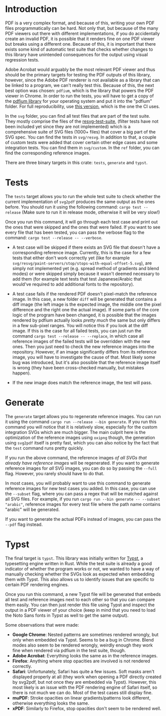 # Introduction

PDF is a very complex format, and because of this, writing your own PDF files programmatically
can be hard. Not only that, but because of the many PDF viewers out there with different
implementations, if you do accidentally create an invalid PDF, it is possible that it renders
fine on one PDF viewer but breaks using a different one. Because of this, it is important
that there exists some kind of automatic test suite that checks whether changes to this library
have unintended consequences for the output using visual regression tests.

Adobe Acrobat would arguably be the most relevant PDF viewer and thus should be the primary
targets for testing the PDF outputs of this library, however, since the Adobe PDF renderer is
not available as a library that can be linked to a program, we can't really test this. Because
of this, the next best option was chosen: `pdfium`, which is the library that powers the
PDF viewer in Chrome. In order to run the tests, you will have to get a copy of the [pdfium library](https://github.com/bblanchon/pdfium-binaries/releases)
for your operating system and put it into the "pdfium" folder. For full reproducibility,
use [this version](https://github.com/bblanchon/pdfium-binaries/releases/tag/chromium%2F5880),
which is the one the CI uses.

In the `svg` folder, you can find all test files that are part of the test suite. They mostly
comprise the files of the [resvg-test-suite](https://github.com/RazrFalcon/resvg-test-suite),
(filter tests have not been included yet since they are not implemented) which is a comprehensive suite of SVG files (1000+ files) that cover a big part of the SVG spec.
You can find the tests in `svg/resvg`. In addition to that, a couple of custom tests were added
that cover certain other edge cases and some integration tests. You can find them in
`svg/custom`. In the `ref` folder, you can find the corresponding reference images.

There are three binary targets in this crate: `tests`, `generate` and `typst`.

# Tests

The `tests` target allows you to run the whole test suite to check whether the current
implementation of `svg2pdf` produces the same output as the ones before. You should run it
using the following command: `cargo test --release` (Make sure to run it in release mode,
otherwise it will be very slow!)

Once you run this command, it will go through each test case and print out the ones that were
skipped and the ones that were failed. If you want to see every file that has been tested,
you can pass the verbose flag to the command: `cargo test --release -- --verbose`.

- A test case will be skipped if there exists an SVG file that doesn't have a corresponding
reference image. Currently, this is the case for a few tests that either don't work correctly
yet (like for example `svg/resvg/paint-servers/stop/stops-with-equal-offset-5.svg`), are simply
not implemented yet (e.g. spread method of gradients and blend modes) or were skipped simply
because it wasn't deemed necessary to add them (for example text tests that test
Japanese/Arabic that would've required to add additional fonts to the repository).

- A test case fails if the rendered PDF doesn't pixel-match the reference image. In this
case, a new folder `diff` will be generated that contains a diff image (the left image
is the expected image, the middle one the pixel difference and the right one the actual
image). If some parts of the core logic of the program have been changed, it is possible
that the images rendered by pdfium actually looks _pretty much_ the same but only differs
in a few sub-pixel ranges. You will notice this if you look at the diff image. If this is the
case for all failed tests, you can just run the command `cargo test --release -- --replace`,
in which case all reference images of the failed tests will be overridden with the
new ones. Then you just need to check the new reference images into the repository. However,
if an image significantly differs from its reference image, you will have to investigate the
cause of that. Most likely some bug was introduced, but it's also possible that the reference
image itself is wrong (they have been cross-checked manually, but mistakes happen).

- If the new image does match the reference image, the test will pass.

# Generate

The `generate` target allows you to regenerate reference images.
You can run it using the command `cargo run --release --bin generate`. If you run this command you will notice that it is
relatively slow, especially for the custom integration SVGs which
are much bigger. The main culprit here is the optimization
of the reference images using `oxipng` though, the generation
using `svg2pdf` itself is pretty fast, which you can also notice
by the fact that the `test` command runs pretty quickly.

If you run the above command, the reference images _of all SVGs
that already have reference images_ will be regenerated. If you want to generate reference images for _all_ SVG images, you can
do so by passing the `--full` flag. However, you rarely should have
to do that.

In most cases, you will probably want to use this command to generate reference images for new test cases you added. In this
case, you can use the `--subset` flag, where you can pass a regex
that will be matched against all SVG files. For example, if you run
`cargo run --bin generate -- --subset "arabic"`, reference images for every test file where the path name contains "arabic" will
be generated.

If you want to generate the actual PDFs instead of images, you can pass the `--pdf` flag instead.

# Typst

The final target is `typst`. This library was initially written
for [Typst](https://github.com/typst/typst/), a typesetting engine
written in Rust. While the test suite is already a good indicator
of whether the program works or not, we wanted to have a way of
manually checking whether the SVGs look as expected when embedding
them with Typst. This also allows us to identify issues that are
specific to certain PDF rendering engines.

Once you run this command, a new Typst file will be generated
that embeds all test and reference images next to each other
so that you can compare them easily. You can then just render
this file using Typst and inspect the output in a PDF viewer
of your choice (keep in mind that you need to load the Noto
Sans fonts in Typst as well to get the same output).

Some observations that were made:
- **Google Chrome**: Nested patterns are sometimes rendered wrongly, 
but only when embedded via Typst. Seems to be a bug in Chrome. Blend modes
also seem to be rendered wrongly, weirdly enough they work fine when
rendered via pdfium in the test suite, though.
- **Adobe Acrobat**: Everything looks the same as in the reference
images.
- **Firefox**: Anything where stop opacities are involved is not 
rendered correctly.
- **Safari**: Unfortunately, Safari has quite a few issues. Soft
masks aren't displayed properly at all (they work when opening
a PDF directly created by svg2pdf, but not once they are
embedded via Typst). However, this most likely is an issue
with the PDF rendering engine of Safari itself, so there is
not much we can do. Most of the test cases still display fine.
- **muPDF**: Stroke opacities on linear gradients/patterns look different, 
otherwise everything looks the same.
- **xPDF**: Similarly to Firefox, stop opacities don't seem to be rendered
well. 
